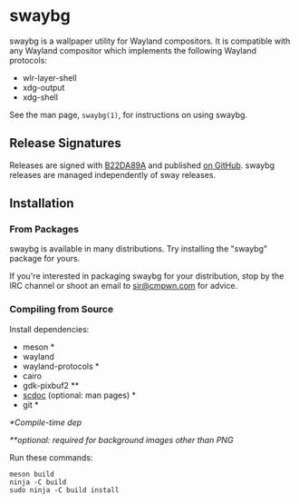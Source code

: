 # swaybg

swaybg is a wallpaper utility for Wayland compositors. It is compatible with any
Wayland compositor which implements the following Wayland protocols:

- wlr-layer-shell
- xdg-output
- xdg-shell

See the man page, `swaybg(1)`, for instructions on using swaybg.

## Release Signatures

Releases are signed with [B22DA89A](http://pgp.mit.edu/pks/lookup?op=vindex&search=0x52CB6609B22DA89A)
and published [on GitHub](https://github.com/swaywm/swaybg/releases). swaybg
releases are managed independently of sway releases.

## Installation

### From Packages

swaybg is available in many distributions. Try installing the "swaybg"
package for yours.

If you're interested in packaging swaybg for your distribution, stop by the
IRC channel or shoot an email to sir@cmpwn.com for advice.

### Compiling from Source

Install dependencies:

* meson \*
* wayland
* wayland-protocols \*
* cairo
* gdk-pixbuf2 \*\*
* [scdoc](https://git.sr.ht/~sircmpwn/scdoc) (optional: man pages) \*
* git \*

_\*Compile-time dep_

_\*\*optional: required for background images other than PNG_

Run these commands:

    meson build
    ninja -C build
    sudo ninja -C build install
